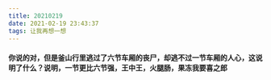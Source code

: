 ```yaml
---
title: 20210219
date: 2021-02-19 23:43:37
tags: 让我再想一想
---
```

#### 你说的对，但是釜山行里逃过了六节车厢的丧尸，却逃不过一节车厢的人心，这说明了什么？说明，一节更比六节强，王中王，火腿肠，果冻我要喜之郎